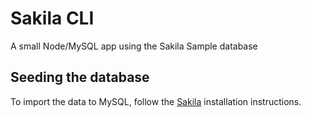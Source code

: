 # Sakila CLI

A small Node/MySQL app using the Sakila Sample database

## Seeding the database

To import the data to MySQL, follow the [Sakila](https://dev.mysql.com/doc/sakila/en/sakila-installation.html) installation instructions.